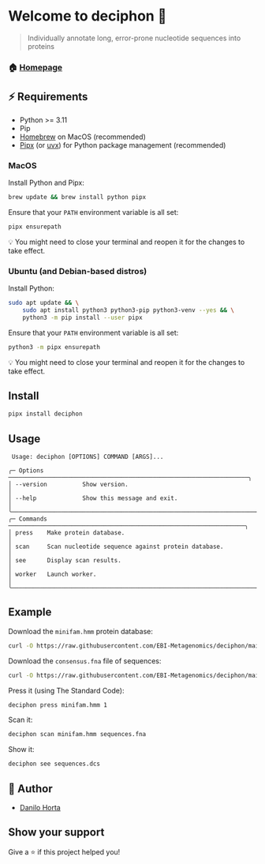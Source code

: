 # Welcome to deciphon 👋

> Individually annotate long, error-prone nucleotide sequences into proteins

### 🏠 [Homepage](https://github.com/EBI-Metagenomics/deciphon-py)

## ⚡️ Requirements

- Python >= 3.11
- Pip
- [Homebrew](https://brew.sh) on MacOS (recommended)
- [Pipx](https://pypa.github.io/pipx/) (or [uvx](https://docs.astral.sh/uv/guides/tools/)) for Python package management (recommended)

### MacOS

Install Python and Pipx:

```sh
brew update && brew install python pipx
```

Ensure that your `PATH` environment variable is all set:

```sh
pipx ensurepath
```

💡 You might need to close your terminal and reopen it for the changes to take effect.

### Ubuntu (and Debian-based distros)

Install Python:

```sh
sudo apt update && \
    sudo apt install python3 python3-pip python3-venv --yes && \
    python3 -m pip install --user pipx
```

Ensure that your `PATH` environment variable is all set:

```sh
python3 -m pipx ensurepath
```

💡 You might need to close your terminal and reopen it for the changes to take effect.

## Install

```sh
pipx install deciphon
```

## Usage

```
 Usage: deciphon [OPTIONS] COMMAND [ARGS]...

╭─ Options ────────────────────────────────────────────────────────────────────╮
│ --version          Show version.                                             │
│ --help             Show this message and exit.                               │
╰──────────────────────────────────────────────────────────────────────────────╯
╭─ Commands ───────────────────────────────────────────────────────────────────╮
│ press    Make protein database.                                              │
│ scan     Scan nucleotide sequence against protein database.                  │
│ see      Display scan results.                                               │
│ worker   Launch worker.                                                      │
╰──────────────────────────────────────────────────────────────────────────────╯
```

## Example

Download the `minifam.hmm` protein database:

```sh
curl -O https://raw.githubusercontent.com/EBI-Metagenomics/deciphon/main/cli/tests/files/minifam.hmm
```

Download the `consensus.fna` file of sequences:

```sh
curl -O https://raw.githubusercontent.com/EBI-Metagenomics/deciphon/main/cli/tests/files/sequences.fna
```

Press it (using The Standard Code):

```sh
deciphon press minifam.hmm 1
```

Scan it:

```sh
deciphon scan minifam.hmm sequences.fna
```

Show it:

```sh
deciphon see sequences.dcs
```

## 👤 Author

- [Danilo Horta](https://github.com/horta)

## Show your support

Give a ⭐️ if this project helped you!
